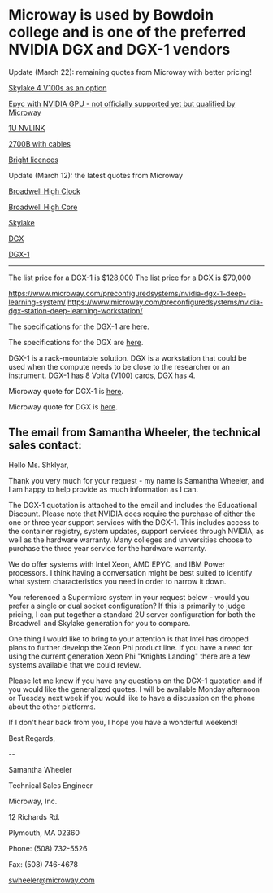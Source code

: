 # Microway is used by Bowdoin college and is one of the preferred NVIDIA DGX and DGX-1 vendors
Update (March 22): remaining quotes from Microway with better pricing!

[Skylake 4 V100s as an option](https://github.com/Pomona-ITS/hpc/blob/master/design/vendors/Microway/MWYQ23433-01%20Skylake%204%20V100s.pdf)

[Epyc with NVIDIA GPU - not officially supported yet but qualified by Microway](https://github.com/Pomona-ITS/hpc/blob/master/design/vendors/Microway/MWYQ23434%202U%20Epyc%20with%20GPU.pdf)

[1U NVLINK](https://github.com/Pomona-ITS/hpc/blob/master/design/vendors/Microway/MWYQ23494%201U%20NVLINK.pdf)

[2700B with cables](https://github.com/Pomona-ITS/hpc/blob/master/design/vendors/Microway/MWYQ23484%20SN2700B%20with%20cables.pdf)

[Bright licences](https://github.com/Pomona-ITS/hpc/blob/master/design/vendors/Microway/MWYQ23493-01%20Bright.pdf)

Update (March 12): the latest quotes from Microway

[Broadwell High Clock](https://github.com/Pomona-ITS/hpc/blob/master/design/vendors/Microway/Broadwell_High_Clock_MWYQ23428.pdf)

[Broadwell High Core](https://github.com/Pomona-ITS/hpc/blob/master/design/vendors/Microway/Broadwell_High_Core_MWYQ23427.pdf)

[Skylake](https://github.com/Pomona-ITS/hpc/blob/master/design/vendors/Microway/Skylake_MWYQ23433.pdf)

[DGX](https://github.com/Pomona-ITS/hpc/blob/master/design/vendors/Microway/DGX_Station_MWYQ23350-01.pdf)

[DGX-1](https://github.com/Pomona-ITS/hpc/blob/master/design/vendors/Microway/DGX-1_MWYQ23280-01.pdf)

***********************************************************************************************************************
The list price for a DGX-1 is $128,000
The list price for a DGX is $70,000

https://www.microway.com/preconfiguredsystems/nvidia-dgx-1-deep-learning-system/
https://www.microway.com/preconfiguredsystems/nvidia-dgx-station-deep-learning-workstation/

The specifications for the DGX-1 are [here](https://github.com/Pomona-ITS/hpc/blob/master/design/vendors/NVIDIA/NVIDIA-DGX-1-Volta-AI-Supercomputer-Datasheet%20(1).pdf).

The specifications for the DGX are [here](https://github.com/Pomona-ITS/hpc/blob/master/design/vendors/NVIDIA/dgx-station-data-science-supercomputer-datasheet-10232017.pdf).

DGX-1 is a rack-mountable solution. DGX is a workstation that could be used when the compute needs to be close 
to the researcher or an instrument. DGX-1 has 8 Volta (V100) cards, DGX has 4.

Microway quote for DGX-1 is [here](https://github.com/Pomona-ITS/hpc/blob/master/design/vendors/Microway/MWYQ23280.pdf).

Microway quote for DGX is [here](https://github.com/Pomona-ITS/hpc/blob/master/design/vendors/Microway/MWYQ23350.pdf).

## The email from Samantha Wheeler, the technical sales contact:

Hello Ms. Shklyar,

Thank you very much for your request - my name is Samantha Wheeler, and I am happy to help provide as much information as I can.

The DGX-1 quotation is attached to the email and includes the Educational Discount. Please note that NVIDIA does require the purchase of either the one or three year support services with the DGX-1. This includes access to the container registry, system updates, support services through NVIDIA, as well as the hardware warranty. Many colleges and universities choose to purchase the three year service for the hardware warranty.

We do offer systems with Intel Xeon, AMD EPYC, and IBM Power processors. I think having a conversation might be best suited to identify what system characteristics you need in order to narrow it down.

You referenced a Supermicro system in your request below - would you prefer a single or dual socket configuration? If this is primarily to judge pricing, I can put together a standard 2U server configuration for both the Broadwell and Skylake generation for you to compare.

One thing I would like to bring to your attention is that Intel has dropped plans to further develop the Xeon Phi product line. If you have a need for using the current generation Xeon Phi "Knights Landing" there are a few systems available that we could review.

Please let me know if you have any questions on the DGX-1 quotation and if you would like the generalized quotes. I will be available Monday afternoon or Tuesday next week if you would like to have a discussion on the phone about the other platforms.

If I don't hear back from you, I hope you have a wonderful weekend!

Best Regards,

-- 

Samantha Wheeler

Technical Sales Engineer

Microway, Inc. 

12 Richards Rd.

Plymouth, MA 02360

Phone: (508) 732-5526

Fax: (508) 746-4678

swheeler@microway.com
